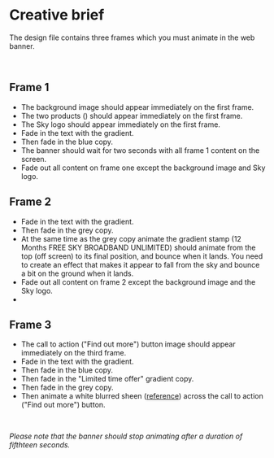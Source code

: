 <h1>Creative brief</h1>
<p>The design file contains three frames which you must animate in the web banner.</p>
<br>
<h2>Frame 1</h2>
<ul>
  <li>The background image should appear immediately on the first frame.</li>
  <li>The two products () should appear immediately on the first frame.</li>
  <li>The Sky logo should appear immediately on the first frame.</li>
  <li>Fade in the text with the gradient.</li>
  <li>Then fade in the blue copy.</li>
  <li>The banner should wait for two seconds with all frame 1 content on the screen.</li>
  <li>Fade out all content on frame one except the background image and Sky logo.</li>
</ul>
<h2>Frame 2</h2>
<ul>
  <li>Fade in the text with the gradient.</li>
  <li>Then fade in the grey copy.</li>
  <li>At the same time as the grey copy animate the gradient stamp (12 Months FREE SKY BROADBAND UNLIMITED) should animate from the top (off screen) to its final position, and bounce when it lands. You need to create an effect that makes it appear to fall from the sky and bounce a bit on the ground when it lands.</li>
  <li>Fade out all content on frame 2 except the background image and the Sky logo.<li>
</ul>
<h2>Frame 3</h2>
<ul>
  <li>The call to action ("Find out more") button image should appear immediately on the third frame.</li>
  <li>Fade in the text with the gradient.</li>
  <li>Then fade in the blue copy.</li>
  <li>Then fade in the "Limited time offer" gradient copy.</li>
  <li>Then fade in the grey copy.</li>
  <li>Then animate a white blurred sheen (<a href="https://www.google.co.uk/webhp?sourceid=chrome-instant&ion=1&espv=2&ie=UTF-8#q=define%3Asheen">reference</a>) across the call to action ("Find out more") button.</li>
</ul>
<br>
<p><i>Please note that the banner should stop animating after a duration of fifthteen seconds.</i></p>

